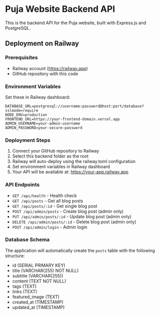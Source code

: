 # Puja Website Backend API

This is the backend API for the Puja website, built with Express.js and PostgreSQL.

## Deployment on Railway

### Prerequisites
- Railway account (https://railway.app)
- GitHub repository with this code

### Environment Variables
Set these in Railway dashboard:

```
DATABASE_URL=postgresql://username:password@host:port/database?sslmode=require
NODE_ENV=production
FRONTEND_URL=https://your-frontend-domain.vercel.app
ADMIN_USERNAME=your-admin-username
ADMIN_PASSWORD=your-secure-password
```

### Deployment Steps
1. Connect your GitHub repository to Railway
2. Select this backend folder as the root
3. Railway will auto-deploy using the railway.toml configuration
4. Set environment variables in Railway dashboard
5. Your API will be available at: https://your-app.railway.app

### API Endpoints
- `GET /api/health` - Health check
- `GET /api/posts` - Get all blog posts
- `GET /api/posts/:id` - Get single blog post
- `POST /api/admin/posts` - Create blog post (admin only)
- `PUT /api/admin/posts/:id` - Update blog post (admin only)
- `DELETE /api/admin/posts/:id` - Delete blog post (admin only)
- `POST /api/admin/login` - Admin login

### Database Schema
The application will automatically create the `posts` table with the following structure:
- id (SERIAL PRIMARY KEY)
- title (VARCHAR(255) NOT NULL)
- subtitle (VARCHAR(255))
- content (TEXT NOT NULL)
- tags (TEXT)
- links (TEXT)
- featured_image (TEXT)
- created_at (TIMESTAMP)
- updated_at (TIMESTAMP)
